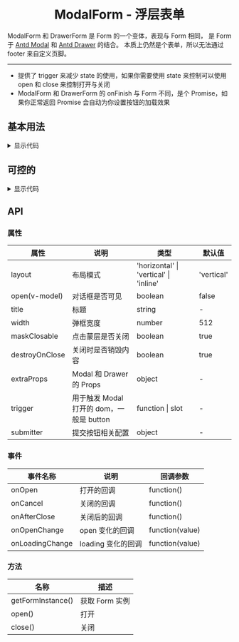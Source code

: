<h1 align="center">
ModalForm - 浮层表单
</h1>

ModalForm 和 DrawerForm 是 Form 的一个变体，表现与 Form 相同，
是 Form 于 [Antd Modal](https://www.antdv.com/components/modal-cn)
和 [Antd Drawer](https://www.antdv.com/components/drawer-cn) 的结合。
本质上仍然是个表单，所以无法通过 footer 来自定义页脚。

---

- 提供了 trigger 来减少 state 的使用，如果你需要使用 state 来控制可以使用 open 和 close 来控制打开与关闭
- ModalForm 和 DrawerForm 的 onFinish 与 Form 不同，是个 Promise，如果你正常返回 Promise 会自动为你设置按钮的加载效果

<script setup>
import { defineAsyncComponent } from 'vue'
import '../packages/style.css'

const ModalFormDemoBasic = defineAsyncComponent(() => {
  return import('../demos/modal-form/DemoBasic')
})
const ModalFormDemoControlled = defineAsyncComponent(() => {
  return import('../demos/modal-form/DemoControlled')
})
</script>

## 基本用法

<ClientOnly>
<ModalFormDemoBasic></ModalFormDemoBasic>
</ClientOnly>

<details>
<summary>显示代码</summary>

<<< @/demos/modal-form/DemoBasic.jsx

</details>

## 可控的

<ClientOnly>
<ModalFormDemoControlled></ModalFormDemoControlled>
</ClientOnly>

<details>
<summary>显示代码</summary>

<<< @/demos/modal-form/DemoControlled.jsx

</details>

## API

### 属性

| 属性             | 说明                            | 类型                                     | 默认值        |
|----------------|-------------------------------|----------------------------------------|------------|
| layout         | 布局模式                          | 'horizontal' \| 'vertical' \| 'inline' | 'vertical' |
| open(v-model)  | 对话框是否可见                       | boolean                                | false      |
| title          | 标题                            | string                                 | -          |
| width          | 弹框宽度                          | number                                 | 512        |
| maskClosable   | 点击蒙层是否关闭                      | boolean                                | true       |
| destroyOnClose | 关闭时是否销毁内容                     | boolean                                | true       |
| extraProps     | Modal 和 Drawer 的 Props        | object                                 | -          |
| trigger        | 用于触发 Modal 打开的 dom，一般是 button | function \| slot                       | -          |
| submitter      | 提交按钮相关配置                      | object                                 | -          |

### 事件

| 事件名称            | 说明            | 回调参数            |
|-----------------|---------------|-----------------|
| onOpen          | 打开的回调         | function()      |
| onCancel        | 关闭的回调         | function()      |
| onAfterClose    | 关闭后的回调        | function()      |
| onOpenChange    | open 变化的回调    | function(value) |
| onLoadingChange | loading 变化的回调 | function(value) |

### 方法

| 名称                | 描述         |
|-------------------|------------|
| getFormInstance() | 获取 Form 实例 |
| open()            | 打开         |
| close()           | 关闭         |
